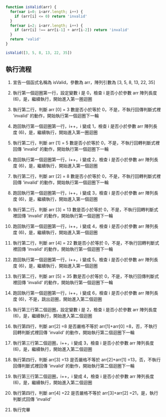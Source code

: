 ``` js
function isValid(arr) {
  for(var i=0; i<arr.length; i++) {
    if (arr[i] <= 0) return 'invalid'
  }
  for(var i=2; i<arr.length; i++) {
    if (arr[i] !== arr[i-1] + arr[i-2]) return 'invalid'
  }
  return 'valid'
}

isValid([3, 5, 8, 13, 22, 35])
```

## 執行流程

1. 宣告一個函式名稱為 isValid，參數為 arr，陣列引數為 [3, 5, 8, 13, 22, 35]

2. 執行第一個迴圈第一行，設定變數 i 是 0，檢查 i 是否小於參數 arr 陣列長度 (6)，是，繼續執行，開始進入第一圈迴圈

3. 執行第二行，判斷 arr [0] = 3 數是否小於等於 0，不是，不執行回傳判斷式裡 'invalid' 的動作，開始執行第一個迴圈下一輪

4. 跑回執行第一個迴圈第一行，i++，i 變成 1，檢查 i 是否小於參數 arr 陣列長度 (6)，是，繼續執行，開始進入第一圈迴圈

5. 執行第二行，判斷 arr [1] = 5 數是否小於等於 0，不是，不執行回轉判斷式裡回傳 'invalid' 的動作，開始執行第一個迴圈下一輪

6. 跑回執行第一個迴圈第一行，i++，i 變成 2，檢查 i 是否小於參數 arr 陣列長度 (6)，是，繼續執行，開始進入第一個迴圈

7. 執行第二行，判斷 arr [2] = 8 數是否小於等於 0，不是，不執行回轉判斷式裡回傳 'invalid' 的動作，開始執行第一個迴圈下一輪

8. 跑回執行第一個迴圈第一行，i++，i 變成 3，檢查 i 是否小於參數 arr 陣列長度 (6)，是，繼續執行，開始進入第一個迴圈

9. 執行第二行，判斷 arr [3] = 13 數是否小於等於 0，不是，不執行回轉判斷式裡回傳 'invalid' 的動作，開始執行第一個迴圈下一輪

10. 跑回執行第一個迴圈第一行，i++，i 變成 4，檢查 i 是否小於參數 arr 陣列長度 (6)，是，繼續執行，開始進入第一個迴圈

11. 執行第二行，判斷 arr [4] = 22 數是否小於等於 0，不是，不執行回轉判斷式裡回傳 'invalid' 的動作，開始執行第一個迴圈下一輪

12. 跑回執行第一個迴圈第一行，i++，i 變成 5，檢查 i 是否小於參數 arr 陣列長度 (6)，是，繼續執行，開始進入第一個迴圈

13. 執行第二行，判斷 arr [5] = 35 數是否小於等於 0，不是，不執行回傳判斷式裡回傳 'invalid' 的動作，開始執行第一個迴圈下一輪

14. 跑回執行第一個迴圈第一行，i++，i 變成 6，檢查 i 是否小於參數 arr 陣列長度 (6)，不是，跳出迴圈，開始進入第二個迴圈

15. 執行第三行第二個迴圈，設定變數 i 是 2，檢查 i 是否小於參數 arr 陣列長度 (6)，是，繼續執行，開始進入第二個迴圈

16. 執行第四行，判斷 arr[2] =8 是否嚴格不等於 arr[1]+arr[0] =8，否，不執行回轉判斷式裡回傳 'invalid' 的動作，開始執行第二個迴圈下一輪

17. 執行第三行第二個迴圈，i++，i 變成 3，檢查 i 是否小於參數 arr 陣列長度 (6)，是，繼續執行，開始進入第二個迴圈

18. 執行第四行，判斷 arr[3] =13 是否嚴格不等於 arr[2]+arr[1] =13，否，不執行回傳判斷式裡回傳 'invalid' 的動作，開始執行第二個迴圈下一輪

19. 執行第三行第二個迴圈，i++，i 變成 4，檢查 i 是否小於參數 arr 陣列長度 (6)，是，繼續執行，開始進入第二個迴圈

20. 執行第四行，判斷 arr[4] =22 是否嚴格不等於 arr[3]+arr[2] =21，是，執行判斷式回傳 'invalid' 

21. 執行完畢

    

    










